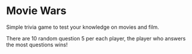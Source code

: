 # Movie Wars

Simple trivia game to test your knowledge on movies and film.

There are 10 random question 5 per each player, the player who answers the most questions wins!
